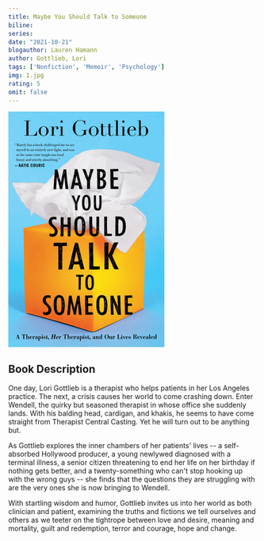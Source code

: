 ```yaml
---
title: Maybe You Should Talk to Someone
biline:
series: 
date: "2021-10-21"
blogauthor: Lauren Hamann
author: Gottlieb, Lori
tags: ['Nonfiction', 'Memoir', 'Psychology']
img: 1.jpg
rating: 5
omit: false
---
```


![Book Cover](1.jpg)

## Book Description

One day, Lori Gottlieb is a therapist who helps patients in her Los Angeles practice. The next, a crisis causes her world to come crashing down. Enter Wendell, the quirky but seasoned therapist in whose office she suddenly lands. With his balding head, cardigan, and khakis, he seems to have come straight from Therapist Central Casting. Yet he will turn out to be anything but.

As Gottlieb explores the inner chambers of her patients' lives -- a self-absorbed Hollywood producer, a young newlywed diagnosed with a terminal illness, a senior citizen threatening to end her life on her birthday if nothing gets better, and a twenty-something who can't stop hooking up with the wrong guys -- she finds that the questions they are struggling with are the very ones she is now bringing to Wendell.

With startling wisdom and humor, Gottlieb invites us into her world as both clinician and patient, examining the truths and fictions we tell ourselves and others as we teeter on the tightrope between love and desire, meaning and mortality, guilt and redemption, terror and courage, hope and change.
